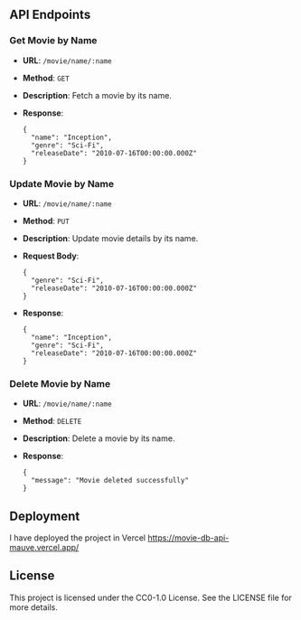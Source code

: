 API Endpoints
-------------

### Get Movie by Name

*   **URL**: `/movie/name/:name`
*   **Method**: `GET`
*   **Description**: Fetch a movie by its name.
*   **Response**:
    
        {
          "name": "Inception",
          "genre": "Sci-Fi",
          "releaseDate": "2010-07-16T00:00:00.000Z"
        }
    

### Update Movie by Name

*   **URL**: `/movie/name/:name`
*   **Method**: `PUT`
*   **Description**: Update movie details by its name.
*   **Request Body**:
    
        {
          "genre": "Sci-Fi",
          "releaseDate": "2010-07-16T00:00:00.000Z"
        }
    
*   **Response**:
    
        {
          "name": "Inception",
          "genre": "Sci-Fi",
          "releaseDate": "2010-07-16T00:00:00.000Z"
        }
    

### Delete Movie by Name

*   **URL**: `/movie/name/:name`
*   **Method**: `DELETE`
*   **Description**: Delete a movie by its name.
*   **Response**:
    
        {
          "message": "Movie deleted successfully"
        }
    
## Deployment
I have deployed the project in Vercel https://movie-db-api-mauve.vercel.app/


## License

This project is licensed under the CC0-1.0 License. See the LICENSE file for more details.
